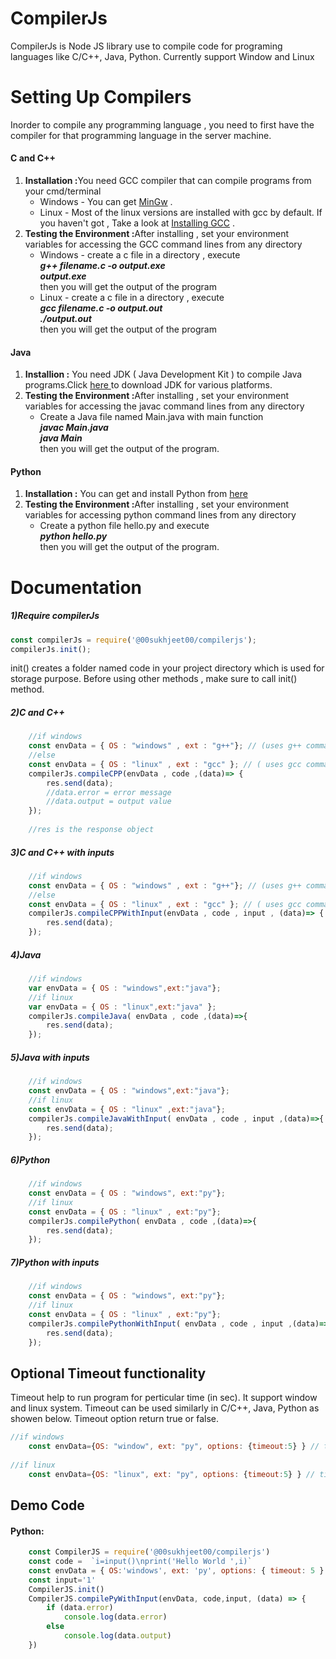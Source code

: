 <h1>CompilerJs </h1>
CompilerJs is Node JS library use to compile code for programing languages like C/C++, Java, Python.
Currently support Window and Linux

Setting Up Compilers 
====================
Inorder to compile any programming language , you need to first have the compiler for that programming language in the server machine.

<h4>C and C++</h4>
<ol>
<li><b>Installation :</b>You need GCC compiler that can compile programs from your cmd/terminal
    <ul>
    <li>Windows - You can get <a href="http://www.mingw.org/">MinGw</a> . </li>
    <li>Linux - Most of the linux versions are installed with gcc by default. If you haven't got , Take a look at <a href="http://gcc.gnu.org/wiki/InstallingGCC">Installing GCC</a> . </li>
    </ul>
</li>
<li><b>Testing the Environment :</b>After installing , set your environment variables for accessing the GCC command lines from any directory
    <ul>
    <li>Windows - create a c file in a directory , execute <br/> 
    <i><b>g++ filename.c -o output.exe<br/>
    output.exe</b></i><br/>
    then you will get the output of the program</li>
    <li>Linux - create a c file in a directory , execute <br/>
    <i><b>gcc filename.c -o output.out<br/>
    ./output.out</b></i><br />
    then you will get the output of the program</li>
    </ul>
</ol>

<h4>Java</h4>
<ol>
<li><b>Installion :</b> You need JDK ( Java Development Kit ) to compile Java programs.Click <a href="http://www.oracle.com/technetwork/java/javase/downloads/jdk8-downloads-2133151.html"> here </a> to download JDK for various platforms.</li>
<li><b>Testing the Environment :</b>After installing , set your environment variables for accessing the javac command lines from any directory
<ul>
<li>Create a Java file named Main.java with main function<br/>
<i><b>javac Main.java <br />
java Main </b></i><br/>
then you will get the output of the program.
</li>
</ul>
</ol>

<h4>Python</h4>
<ol>
<li><b>Installation :</b> You can get and install Python from <a href="https://www.python.org/download/"> here </a></li>
<li><b>Testing the Environment :</b>After installing , set your environment variables for accessing python command lines from any directory
<ul>
<li>Create a python file hello.py and execute <br/>
<i><b>python hello.py</b></i><br/>
then you will get the output of the program.
</li>
</ul>
</ol>

Documentation
=============
<h5>1)Require compilerJs </h5>

```javascript
const compilerJs = require('@00sukhjeet00/compilerjs');
compilerJs.init();
```
init() creates a folder named code in your project directory which is used for storage purpose.
Before using other methods , make sure to call init() method.

<h5>2)C and C++ </h5>

```javascript
    //if windows  
    const envData = { OS : "windows" , ext : "g++"}; // (uses g++ command to compile )
    //else
    const envData = { OS : "linux" , ext : "gcc" }; // ( uses gcc command to compile )
    compilerJs.compileCPP(envData , code ,(data)=> {
        res.send(data);
        //data.error = error message 
        //data.output = output value
    });
    
    //res is the response object
```

<h5>3)C and C++ with inputs </h5>

```javascript
    //if windows  
    const envData = { OS : "windows" , ext : "g++"}; // (uses g++ command to compile )
    //else
    const envData = { OS : "linux" , ext : "gcc" }; // ( uses gcc command to compile )
    compilerJs.compileCPPWithInput(envData , code , input , (data)=> {
        res.send(data);
    });
```

<h5>4)Java</h5>

```javascript
    //if windows  
    var envData = { OS : "windows",ext:"java"}; 
    //if linux
    var envData = { OS : "linux",ext:"java" }; 
    compilerJs.compileJava( envData , code ,(data)=>{
        res.send(data);
    });    
```

<h5>5)Java with inputs</h5>

```javascript
    //if windows  
    const envData = { OS : "windows",ext:"java"}; 
    //if linux
    const envData = { OS : "linux" ,ext:"java"}; 
    compilerJs.compileJavaWithInput( envData , code , input ,(data)=>{
        res.send(data);
    });
```
<h5>6)Python</h5>

```javascript
    //if windows  
    const envData = { OS : "windows", ext:"py"}; 
    //if linux
    const envData = { OS : "linux" , ext:"py"}; 
    compilerJs.compilePython( envData , code ,(data)=>{
        res.send(data);
    });    
```

<h5>7)Python with inputs</h5>

```javascript
    //if windows  
    const envData = { OS : "windows", ext:"py"}; 
    //if linux
    const envData = { OS : "linux" , ext:"py"}; 
    compilerJs.compilePythonWithInput( envData , code , input ,(data)=>{
        res.send(data);        
    });
```
<h2>Optional Timeout functionality</h2>
Timeout help to run program for perticular time (in sec). It support window and linux system. Timeout can be used similarly in C/C++, Java, Python as showen below. Timeout option return true or false.

```javascript
//if windows
	const envData={OS: "window", ext: "py", options: {timeout:5} } // timeout: 5 running program for 5 sec.
	
//if linux
	const envData={OS: "linux", ext: "py", options: {timeout:5} } // timeout: 5 running program for 5 sec.
```

<h2>Demo Code</h2>
<h4>Python:</h4>

```javascript
	const CompilerJS = require('@00sukhjeet00/compilerjs')
	const code =  `i=input()\nprint('Hello World ',i)`
	const envData = { OS:'windows', ext: 'py', options: { timeout: 5 } }
	const input='1'
	CompilerJS.init()
	CompilerJS.compilePyWithInput(envData, code,input, (data) => {
		if (data.error)
			console.log(data.error)
		else
			console.log(data.output)
	})
```
